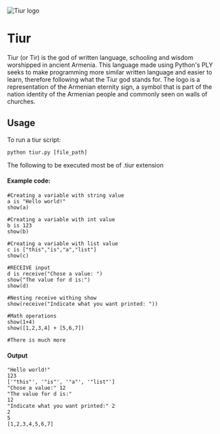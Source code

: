 ![Tiur logo](image-link)
# Tiur
Tiur (or Tir) is the god of written language, schooling and wisdom worshipped in ancient Armenia.
This language made using Python's PLY seeks to make programming more similar written language and easier to learn, therefore following what the Tiur god stands for.
The logo is a representation of the Armenian eternity sign, a symbol that is part of the nation identity of the Armenian people and commonly seen on walls of churches.

## Usage

To run a tiur script:

    python tiur.py [file_path]

The following to be executed most be of .tiur extension



#### Example code:

```
#Creating a variable with string value
a is "Hello world!"
show(a)

#Creating a variable with int value
b is 123
show(b)

#Creating a variable with list value
c is ["this","is","a","list"]
show(c)

#RECEIVE input
d is receive("Chose a value: ")
show("The value for d is:")
show(d)

#Nesting receive withing show
show(receive("Indicate what you want printed: "))

#Math operations
show(1+4)
show([1,2,3,4] + [5,6,7])

#There is much more
```
#### Output

```
"Hello world!"
123
['"this"', '"is"', '"a"', '"list"']
"Chose a value:" 12
"The value for d is:"
12
"Indicate what you want printed:" 2
2
5
[1,2,3,4,5,6,7]
```
